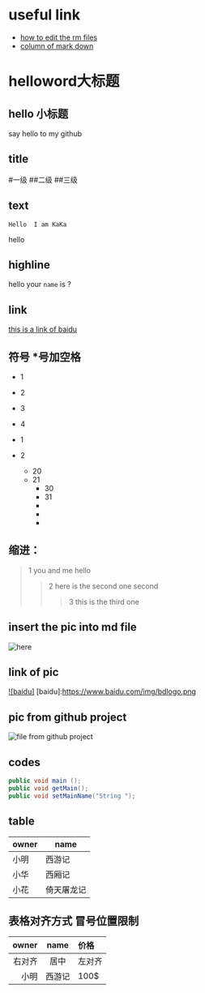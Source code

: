 useful link
=================
* [how to edit the rm files](http://blog.csdn.net/kaitiren/article/details/38513715)
* [column of mark down](http://blog.csdn.net/column/details/introtomarkdown.html)

helloword大标题
========================

hello 小标题
------------------------

say hello to my github

title
-------------------------
#一级
##二级
##三级

text
-------------------------
    Hello  I am KaKa
hello

highline
--------------------------
hello your `name` is ?

link
---------------------
[this is a link of baidu](https://www.baidu.com/ "go to baidu.com now")

符号 *号加空格 
--------------
* 1
* 2
* 3
* 4

* 1
* 2
  * 20
  * 21
    * 30
    * 31
    * 
    * 
    * 


缩进：
--------------
>1 you and me
  hello
>>2 here is the second one
second
>>>3 this is the third one 


insert the pic into md file
------------------------
![](http://img.pconline.com.cn/images/upload/upc/tx/wallpaper/1205/16/c0/11633601_1337129740791_800x600.jpg "here")

link of pic
-------------------------------------------
[![baidu]](https://www.baidu.com/)
[baidu]:https://www.baidu.com/img/bdlogo.png

pic from github project
----------------------------
![](https://github.com/androidKaKa/awesome-android-ui/blob/master/art/MaterialDesignLibrary14.png "file from github project")

codes  
----------------------------------
```java 
public void main ();
public void getMain();
public void setMainName("String "); 
```

 
table
-------------------------------------------

owner     |  name
----------|----------
小明      | 西游记
小华      | 西厢记|
小花      |倚天屠龙记

表格对齐方式 冒号位置限制
-------------------------

owner   | name |价格
------: |:------:|:---------
右对齐  | 居中   | 左对齐
小明    | 西游记 | 100$
